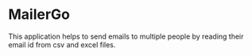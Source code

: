 # MailerGo
This application helps to send emails to multiple people by reading their email id from csv and excel files.
